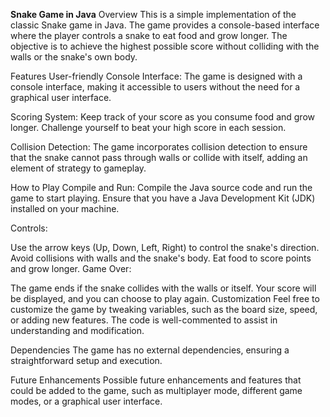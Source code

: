 **Snake Game in Java**
Overview
This is a simple implementation of the classic Snake game in Java. The game provides a console-based interface where the player controls a snake to eat food and grow longer. The objective is to achieve the highest possible score without colliding with the walls or the snake's own body.

Features
User-friendly Console Interface: The game is designed with a console interface, making it accessible to users without the need for a graphical user interface.

Scoring System: Keep track of your score as you consume food and grow longer. Challenge yourself to beat your high score in each session.

Collision Detection: The game incorporates collision detection to ensure that the snake cannot pass through walls or collide with itself, adding an element of strategy to gameplay.

How to Play
Compile and Run: Compile the Java source code and run the game to start playing. Ensure that you have a Java Development Kit (JDK) installed on your machine.

Controls:

Use the arrow keys (Up, Down, Left, Right) to control the snake's direction.
Avoid collisions with walls and the snake's body.
Eat food to score points and grow longer.
Game Over:

The game ends if the snake collides with the walls or itself.
Your score will be displayed, and you can choose to play again.
Customization
Feel free to customize the game by tweaking variables, such as the board size, speed, or adding new features. The code is well-commented to assist in understanding and modification.

Dependencies
The game has no external dependencies, ensuring a straightforward setup and execution.

Future Enhancements
Possible future enhancements and features that could be added to the game, such as multiplayer mode, different game modes, or a graphical user interface.
